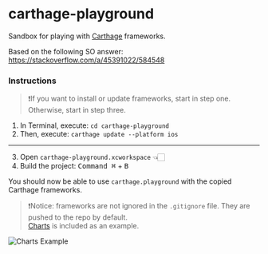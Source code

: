 # carthage-playground
Sandbox for playing with [Carthage](https://github.com/Carthage/Carthage) frameworks.

Based on the following SO answer:
https://stackoverflow.com/a/45391022/584548

### Instructions

> ❗️If you want to install or update frameworks, start in step one.
> Otherwise, start in step three.

1. In Terminal, execute: `cd carthage-playground`
2. Then, execute: `carthage update --platform ios`
---
3. Open `carthage-playground.xcworkspace` 👈🏻
4. Build the project: <kbd>Command ⌘</kbd> + <kbd>B</kbd>

You should now be able to use `carthage.playground` with the copied Carthage frameworks.

> ❗️Notice: frameworks are not ignored in the `.gitignore` file. They are pushed to the repo by default.  
> [Charts](https://github.com/danielgindi/Charts) is included as an example.

![Charts Example](https://raw.githubusercontent.com/backslash-f/carthage-playground/master/charts-example.png)
